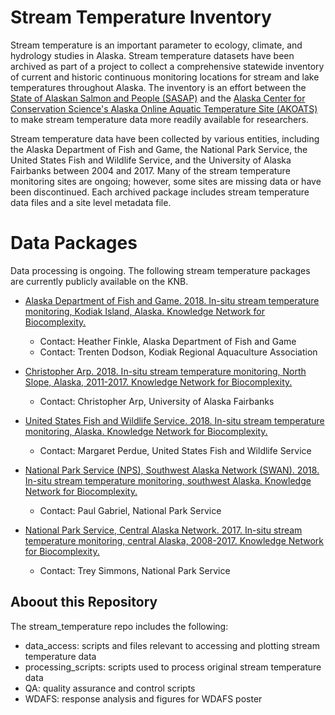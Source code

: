 # Stream Temperature Inventory
Stream temperature is an important parameter to ecology, climate, and hydrology studies in Alaska. Stream temperature datasets have been archived as part of a project to collect a comprehensive statewide inventory of current and historic continuous monitoring locations for stream and lake temperatures throughout Alaska. The inventory is an effort between the [State of Alaskan Salmon and People (SASAP)](https://alaskasalmonandpeople.org/) and the [Alaska Center for Conservation Science's Alaska Online Aquatic Temperature Site (AKOATS)](http://accs.uaa.alaska.edu/aquatic-ecology/akoats/) to make stream temperature data more readily available for researchers. 

Stream temperature data have been collected by various entities, including the Alaska Department of Fish and Game, the National Park Service, the United States Fish and Wildlife Service, and the University of Alaska Fairbanks between 2004 and 2017. Many of the stream temperature monitoring sites are ongoing; however, some sites are missing data or have been discontinued. Each archived package includes stream temperature data files and a site level metadata file. 



# Data Packages
Data processing is ongoing. The following stream temperature packages are currently publicly available on the KNB.

* [Alaska Department of Fish and Game. 2018. In-situ stream temperature monitoring, Kodiak Island, Alaska. Knowledge Network for Biocomplexity.](https://knb.ecoinformatics.org/#view/urn:uuid:66c0bbbb-3cad-4c25-9979-4af62184da07)
    + Contact: Heather Finkle, Alaska Department of Fish and Game
    + Contact: Trenten Dodson, Kodiak Regional Aquaculture Association

* [Christopher Arp. 2018. In-situ stream temperature monitoring, North Slope, Alaska, 2011-2017. Knowledge Network for Biocomplexity.](https://knb.ecoinformatics.org/#view/urn:uuid:e8e9f3f5-9b97-4359-be8f-d712d8c4f6fd)
    + Contact: Christopher Arp, University of Alaska Fairbanks

* [United States Fish and Wildlife Service. 2018. In-situ stream temperature monitoring, Alaska. Knowledge Network for Biocomplexity.](https://knb.ecoinformatics.org/#view/urn:uuid:9864faef-64a9-4686-937b-555d018e1410)
    + Contact: Margaret Perdue, United States Fish and Wildlife Service

* [National Park Service (NPS), Southwest Alaska Network (SWAN). 2018. In-situ stream temperature monitoring, southwest Alaska. Knowledge Network for Biocomplexity.](https://knb.ecoinformatics.org/#view/urn:uuid:295dcc8a-cb5c-4677-8d58-01211212b9b4)
    + Contact: Paul Gabriel, National Park Service

* [National Park Service, Central Alaska Network. 2017. In-situ stream temperature monitoring, central Alaska, 2008-2017. Knowledge Network for Biocomplexity.](https://knb.ecoinformatics.org/#view/urn:uuid:63477beb-4135-4fbd-b847-86d5f9f00992)
    + Contact: Trey Simmons, National Park Service

## Aboout this Repository
The stream_temperature repo includes the following:

* data_access: scripts and files relevant to accessing and plotting stream temperature data
* processing_scripts: scripts used to process original stream temperature data
* QA: quality assurance and control scripts 
* WDAFS: response analysis and figures for WDAFS poster
